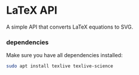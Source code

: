 # LaTeX API

A simple API that converts LaTeX equations to SVG.

### dependencies
Make sure you have all dependencies installed:

```sh
sudo apt install texlive texlive-science
```